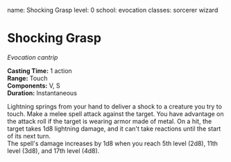 name: Shocking Grasp
level: 0
school: evocation
classes: sorcerer
         wizard

# Shocking Grasp 
_Evocation cantrip_ 

**Casting Time:** 1 action    
**Range:** Touch    
**Components:** V, S    
**Duration:** Instantaneous 

Lightning springs from your hand to deliver a shock to a creature you try to touch. Make a melee spell attack against the target. You have advantage on the attack roll if the target is wearing armor made of metal. On a hit, the target takes 1d8 lightning damage, and it can't take reactions until the start of its next turn.    
The spell's damage increases by 1d8 when you reach 5th level (2d8), 11th level (3d8), and 17th level (4d8). 